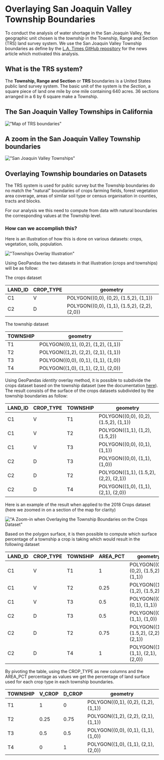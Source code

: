 # Overlaying San Joaquin Valley Township Boundaries
To conduct the analysis of water shortage in the San Joaquin Valley, the geographic unit chosen is the _township_ in the 
Township, Range and Section (TRS) land survey system. We use the San Joaquin Valley Township boundaries as define by the
[L.A. Times GitHub repository](https://github.com/datadesk/groundwater-analysis) for the news article which motivated 
this analysis.

## What is the TRS system?
The __Township, Range and Section__ or __TRS__ boundaries is a United States public land survey system. The basic unit 
of the system is the _Section_, a square piece of land one mile by one mile containing 640 acres. 36 sections arranged 
in a 6 by 6 square make a Township.

## The San Joaquin Valley Townships in California
!["Map of TRS boundaries"](../images/san_joaquin_valley.png)

## A zoom in the San Joaquin Valley Township boundaries
!["San Joaquin Valley Townships"](../images/sjv_townships.png)

## Overlaying Township boundaries on Datasets
The TRS system is used for public survey but the Township boundaries do no match the "natural" boundaries of crops 
farming fields, forest vegetation area coverage, areas of similar soil type or census organisation in counties, tracts
and blocks.

For our analysis we this need to compute from data with natural boundaries the corresponding values at the Township 
level.

### How can we accomplish this?

Here is an illustration of how this is done on various datasets: crops, vegetation, soils, population.

!["Townships Overlay Illustration"](../images/township_overlay_illustration.jpg)

Using GeoPandas the two datasets in that illustration (crops and townships) will be as follow:

The crops dataset

| LAND_ID | CROP_TYPE | geometry                                     |
|---------|-----------|----------------------------------------------|
| C1      | V         | POLYGON((0,0), (0,2), (1.5,2), (1,1))        |
| C2      | D         | POLYGON((0,0), (1,1), (1.5,2), (2,2), (2,0)) |

The township dataset

| TOWNSHIP | geometry                            |
|----------|-------------------------------------|
| T1       | POLYGON((0,1), (0,2), (1,2), (1,1)) |
| T2       | POLYGON((1,2), (2,2), (2,1), (1,1)) |
| T3       | POLYGON((0,0), (0,1), (1,1), (1,0)) |
| T4       | POLYGON((1,0), (1,1), (2,1), (2,0)) |

Using GeoPandas _identity_ overlay method, it is possible to subdivide the crops dataset
based on the township dataset (see the documentation [here](https://geopandas.org/en/stable/docs/user_guide/set_operations.html#the-different-overlay-operations)).
The result consists of the surface of the crops datasets subdivided by the township
boundaries as follow:


| LAND_ID | CROP_TYPE | TOWNSHIP | geometry                              |
|---------|-----------|----------|---------------------------------------|
| C1      | V         | T1       | POLYGON((0,0), (0,2), (1.5,2), (1,1)) |
| C1      | V         | T2       | POLYGON((1,1), (1,2), (1.5,2))        |
| C1      | V         | T3       | POLYGON((0,0), (0,1), (1,1))          |
| C2      | D         | T3       | POLYGON((0,0), (1,1), (1,0))          |
| C2      | D         | T2       | POLYGON((1,1), (1.5,2), (2,2), (2,1)) |
| C2      | D         | T4       | POLYGON((1,0), (1,1), (2,1), (2,0))   |

Here is an example of the result when applied to the 2018 Crops dataset (here we zoomed in on a section of the map for
clarity)

!["A Zoom-in when Overlaying the Township Boundaries on the Crops Dataset"](../images/township_overlay_sample.png)

Based on the polygon surface, it is then possible to compute which surface percentage of a township a crop is taking
which would result in the following dataset

| LAND_ID | CROP_TYPE | TOWNSHIP | AREA_PCT | geometry                              |
|---------|-----------|----------|----------|---------------------------------------|
| C1      | V         | T1       | 1        | POLYGON((0,0), (0,2), (1.5,2), (1,1)) |
| C1      | V         | T2       | 0.25     | POLYGON((1,1), (1,2), (1.5,2))        |
| C1      | V         | T3       | 0.5      | POLYGON((0,0), (0,1), (1,1))          |
| C2      | D         | T3       | 0.5      | POLYGON((0,0), (1,1), (1,0))          |
| C2      | D         | T2       | 0.75     | POLYGON((1,1), (1.5,2), (2,2), (2,1)) |
| C2      | D         | T4       | 1        | POLYGON((1,0), (1,1), (2,1), (2,0))   |

By pivoting the table, using the CROP_TYPE as new columns and the AREA_PCT percentage as values we get the percentage
of land surface used for each crop type in each township boundaries.

| TOWNSHIP | V_CROP | D_CROP | geometry                            |
|----------|--------|--------|-------------------------------------|
| T1       | 1      | 0      | POLYGON((0,1), (0,2), (1,2), (1,1)) |
| T2       | 0.25   | 0.75   | POLYGON((1,2), (2,2), (2,1), (1,1)) |
| T3       | 0.5    | 0.5    | POLYGON((0,0), (0,1), (1,1), (1,0)) |
| T4       | 0      | 1      | POLYGON((1,0), (1,1), (2,1), (2,0)) |